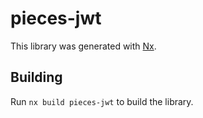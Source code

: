 # pieces-jwt

This library was generated with [Nx](https://nx.dev).

## Building

Run `nx build pieces-jwt` to build the library.

